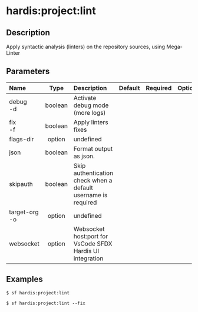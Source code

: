 <!-- This file has been generated with command 'sf hardis:doc:plugin:generate'. Please do not update it manually or it may be overwritten -->
# hardis:project:lint

## Description

Apply syntactic analysis (linters) on the repository sources, using Mega-Linter

## Parameters

|Name|Type|Description|Default|Required|Options|
|:---|:--:|:----------|:-----:|:------:|:-----:|
|debug<br/>-d|boolean|Activate debug mode (more logs)||||
|fix<br/>-f|boolean|Apply linters fixes||||
|flags-dir|option|undefined||||
|json|boolean|Format output as json.||||
|skipauth|boolean|Skip authentication check when a default username is required||||
|target-org<br/>-o|option|undefined||||
|websocket|option|Websocket host:port for VsCode SFDX Hardis UI integration||||

## Examples

```shell
$ sf hardis:project:lint
```

```shell
$ sf hardis:project:lint --fix
```


